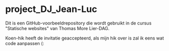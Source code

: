# project_DJ_Jean-Luc

Dit is een GitHub-voorbeeldrepository die wordt gebruikt in de cursus
"Statische websites" van Thomas More Lier-DAG.

Koen-hik heeft de invitatie geaccepteerd, als mijn hik over is zal ik eens wat code aanpassen (:
